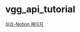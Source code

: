 # vgg_api_tutorial

[실습-Notion 페이지]([https://www.notion.so/241025-12a95f107590808e9419edce8266a751](https://cheddar-fur-68b.notion.site/241025-12a95f107590808e9419edce8266a751?pvs=4))
